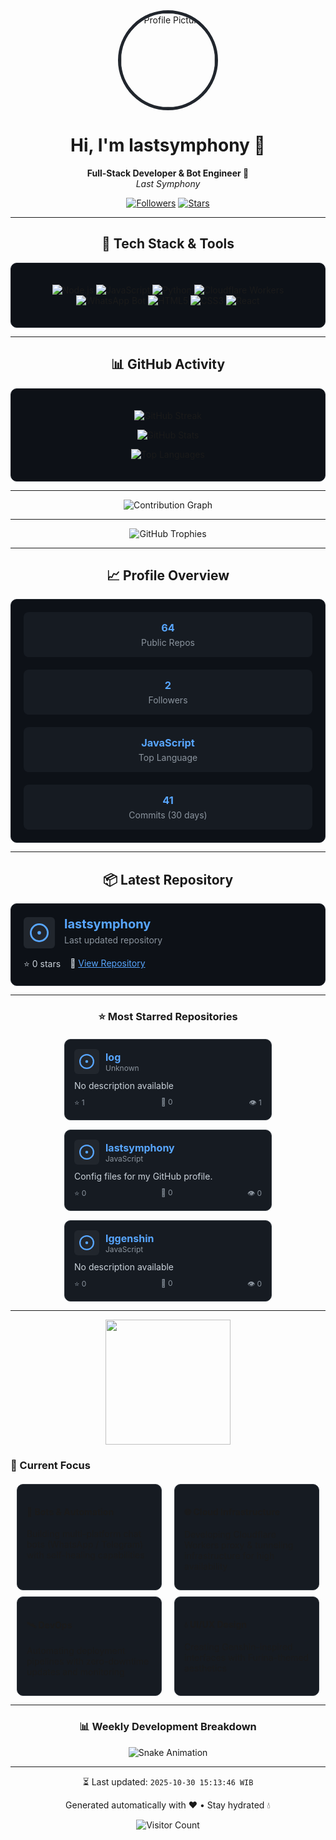 <div align="center">
  <img src="https://avatars.githubusercontent.com/u/78311812?v=4" alt="Profile Picture" style="width: 150px; border-radius: 50%; border: 5px solid #21262d;" />
</div>

<h1 align="center">Hi, I'm lastsymphony 👋</h1>

<p align="center">
  <b>Full-Stack Developer & Bot Engineer 🌌</b><br/>
  <i>Last Symphony</i>
</p>

<p align="center">
  <a href="https://github.com/lastsymphony"><img src="https://img.shields.io/github/followers/lastsymphony?label=Followers&style=social" alt="Followers"></a>
  <a href="https://github.com/lastsymphony"><img src="https://img.shields.io/github/stars/lastsymphony?label=Stars&style=social" alt="Stars"></a>
  
  
</p>

---

<h2 align="center">🔧 Tech Stack & Tools</h2>
<div style="padding: 20px; background-color: #0d1117; border-radius: 10px; border: 1px solid #21262d;">
  <p align="center">
  <img src="https://img.shields.io/badge/Node.js-43853d?style=for-the-badge&logo=node.js&logoColor=white" alt="Node.js" />
  <img src="https://img.shields.io/badge/JavaScript-F7DF1E?style=for-the-badge&logo=javascript&logoColor=black" alt="JavaScript" />
  <img src="https://img.shields.io/badge/Python-3776AB?style=for-the-badge&logo=python&logoColor=white" alt="Python" />
  <img src="https://img.shields.io/badge/Cloudflare%20Workers-F38020?style=for-the-badge&logo=cloudflare&logoColor=white" alt="Cloudflare Workers" />
  <img src="https://img.shields.io/badge/WhatsApp%20Bot-25D366?style=for-the-badge&logo=whatsapp&logoColor=white" alt="WhatsApp Bot" />
  <img src="https://img.shields.io/badge/HTML5-E34F26?style=for-the-badge&logo=html5&logoColor=white" alt="HTML5" />
  <img src="https://img.shields.io/badge/CSS3-1572B6?style=for-the-badge&logo=css3&logoColor=white" alt="CSS3" />
  <img src="https://img.shields.io/badge/React-20232A?style=for-the-badge&logo=react&logoColor=61DAFB" alt="React" />
</p>
</div>

---

<h2 align="center">📊 GitHub Activity</h2>
<div style="padding: 20px; background-color: #0d1117; border-radius: 10px; border: 1px solid #21262d;">
  <p align="center">
    <img src="https://github-readme-streak-stats.herokuapp.com?user=lastsymphony&theme=dark&hide_border=true&background=0D1117&stroke=21262D&ring=58A6FF&fire=FF6B6B&currStreakLabel=58A6FF" alt="GitHub Streak" />
  </p>

  <p align="center">
    <img src="https://github-readme-stats.vercel.app/api?username=lastsymphony&show_icons=true&theme=dark&hide_border=true&bg_color=0D1117&title_color=58A6FF&icon_color=58A6FF&text_color=C9D1D9" alt="GitHub Stats" />
  </p>

  <p align="center">
    <img src="https://github-readme-stats.vercel.app/api/top-langs/?username=lastsymphony&layout=compact&theme=dark&hide_border=true&bg_color=0D1117&title_color=58A6FF&text_color=C9D1D9" alt="Top Languages" />
  </p>
</div>

---

<div align="center">
  <img src="https://github-readme-activity-graph.vercel.app/graph?username=lastsymphony&theme=react-dark&hide_border=true&area=true" alt="Contribution Graph" />
</div>

---

<div align="center">
  <img src="https://github-profile-trophy.vercel.app/?username=lastsymphony&theme=darkhub&no-frame=true&margin-w=15" alt="GitHub Trophies" />
</div>

---

<h2 align="center">📈 Profile Overview</h2>
<div style="display: flex; justify-content: center; gap: 20px; flex-wrap: wrap; padding: 20px; background-color: #0d1117; border-radius: 10px; border: 1px solid #21262d;">
  <div style="flex: 1; min-width: 200px; padding: 15px; background-color: #161b22; border-radius: 8px; text-align: center;">
    <h3 style="margin: 0; color: #58a6ff;">64</h3>
    <p style="margin: 5px 0 0; color: #8b949e;">Public Repos</p>
  </div>
  <div style="flex: 1; min-width: 200px; padding: 15px; background-color: #161b22; border-radius: 8px; text-align: center;">
    <h3 style="margin: 0; color: #58a6ff;">2</h3>
    <p style="margin: 5px 0 0; color: #8b949e;">Followers</p>
  </div>
  <div style="flex: 1; min-width: 200px; padding: 15px; background-color: #161b22; border-radius: 8px; text-align: center;">
    <h3 style="margin: 0; color: #58a6ff;">JavaScript</h3>
    <p style="margin: 5px 0 0; color: #8b949e;">Top Language</p>
  </div>
  <div style="flex: 1; min-width: 200px; padding: 15px; background-color: #161b22; border-radius: 8px; text-align: center;">
    <h3 style="margin: 0; color: #58a6ff;">41</h3>
    <p style="margin: 5px 0 0; color: #8b949e;">Commits (30 days)</p>
  </div>
</div>

---

<h2 align="center">📦 Latest Repository</h2>
<div style="padding: 20px; background-color: #0d1117; border-radius: 10px; border: 1px solid #21262d;">
  <div style="display: flex; align-items: center; margin-bottom: 15px;">
    <div style="width: 50px; height: 50px; background-color: #21262d; border-radius: 6px; display: flex; align-items: center; justify-content: center; margin-right: 15px;">
      <svg xmlns="http://www.w3.org/2000/svg" viewBox="0 0 16 16" width="30" height="30" fill="#58a6ff">
        <path d="M8 9.5a1.5 1.5 0 100-3 1.5 1.5 0 000 3z"></path>
        <path d="M8 0a8 8 0 100 16A8 8 0 008 0zM1.5 8a6.5 6.5 0 1113 0 6.5 6.5 0 01-13 0z"></path>
      </svg>
    </div>
    <div>
      <h3 style="margin: 0; font-size: 20px;"><a href="https://github.com/lastsymphony/lastsymphony" style="color: #58a6ff; text-decoration: none;">lastsymphony</a></h3>
      <p style="margin: 5px 0; color: #8b949e;">Last updated repository</p>
    </div>
  </div>
  <div style="display: flex; gap: 15px; color: #c9d1d9;">
    <span>⭐ 0 stars</span>
    <span>🔗 <a href="https://github.com/lastsymphony/lastsymphony" style="color: #58a6ff;">View Repository</a></span>
  </div>
</div>

---


<div align="center">
  <h3>⭐ Most Starred Repositories</h3>
</div>

<div style="display: flex; flex-wrap: wrap; justify-content: center; gap: 15px; margin-top: 20px;">

  <div style="width: 300px; padding: 15px; background-color: #161b22; border-radius: 10px; border: 1px solid #30363d;">
    <div style="display: flex; align-items: center; margin-bottom: 10px;">
      <div style="width: 40px; height: 40px; background-color: #21262d; border-radius: 6px; display: flex; align-items: center; justify-content: center; margin-right: 10px;">
        <svg xmlns="http://www.w3.org/2000/svg" viewBox="0 0 16 16" width="24" height="24" fill="#58a6ff">
          <path d="M8 9.5a1.5 1.5 0 100-3 1.5 1.5 0 000 3z"></path>
          <path d="M8 0a8 8 0 100 16A8 8 0 008 0zM1.5 8a6.5 6.5 0 1113 0 6.5 6.5 0 01-13 0z"></path>
        </svg>
      </div>
      <div>
        <h4 style="margin: 0; font-size: 16px;"><a href="https://github.com/lastsymphony/log" style="color: #58a6ff; text-decoration: none;">log</a></h4>
        <p style="margin: 0; color: #8b949e; font-size: 12px;">Unknown</p>
      </div>
    </div>
    <p style="margin: 10px 0; color: #c9d1d9; font-size: 14px;">No description available</p>
    <div style="display: flex; justify-content: space-between; color: #8b949e; font-size: 12px;">
      <span>⭐ 1</span>
      <span>🍴 0</span>
      <span>👁️ 1</span>
    </div>
  </div>

  <div style="width: 300px; padding: 15px; background-color: #161b22; border-radius: 10px; border: 1px solid #30363d;">
    <div style="display: flex; align-items: center; margin-bottom: 10px;">
      <div style="width: 40px; height: 40px; background-color: #21262d; border-radius: 6px; display: flex; align-items: center; justify-content: center; margin-right: 10px;">
        <svg xmlns="http://www.w3.org/2000/svg" viewBox="0 0 16 16" width="24" height="24" fill="#58a6ff">
          <path d="M8 9.5a1.5 1.5 0 100-3 1.5 1.5 0 000 3z"></path>
          <path d="M8 0a8 8 0 100 16A8 8 0 008 0zM1.5 8a6.5 6.5 0 1113 0 6.5 6.5 0 01-13 0z"></path>
        </svg>
      </div>
      <div>
        <h4 style="margin: 0; font-size: 16px;"><a href="https://github.com/lastsymphony/lastsymphony" style="color: #58a6ff; text-decoration: none;">lastsymphony</a></h4>
        <p style="margin: 0; color: #8b949e; font-size: 12px;">JavaScript</p>
      </div>
    </div>
    <p style="margin: 10px 0; color: #c9d1d9; font-size: 14px;">Config files for my GitHub profile.</p>
    <div style="display: flex; justify-content: space-between; color: #8b949e; font-size: 12px;">
      <span>⭐ 0</span>
      <span>🍴 0</span>
      <span>👁️ 0</span>
    </div>
  </div>

  <div style="width: 300px; padding: 15px; background-color: #161b22; border-radius: 10px; border: 1px solid #30363d;">
    <div style="display: flex; align-items: center; margin-bottom: 10px;">
      <div style="width: 40px; height: 40px; background-color: #21262d; border-radius: 6px; display: flex; align-items: center; justify-content: center; margin-right: 10px;">
        <svg xmlns="http://www.w3.org/2000/svg" viewBox="0 0 16 16" width="24" height="24" fill="#58a6ff">
          <path d="M8 9.5a1.5 1.5 0 100-3 1.5 1.5 0 000 3z"></path>
          <path d="M8 0a8 8 0 100 16A8 8 0 008 0zM1.5 8a6.5 6.5 0 1113 0 6.5 6.5 0 01-13 0z"></path>
        </svg>
      </div>
      <div>
        <h4 style="margin: 0; font-size: 16px;"><a href="https://github.com/lastsymphony/Iggenshin" style="color: #58a6ff; text-decoration: none;">Iggenshin</a></h4>
        <p style="margin: 0; color: #8b949e; font-size: 12px;">JavaScript</p>
      </div>
    </div>
    <p style="margin: 10px 0; color: #c9d1d9; font-size: 14px;">No description available</p>
    <div style="display: flex; justify-content: space-between; color: #8b949e; font-size: 12px;">
      <span>⭐ 0</span>
      <span>🍴 0</span>
      <span>👁️ 0</span>
    </div>
  </div>
</div>

---

<div align="center">
  <img src="https://raw.githubusercontent.com/saadeghi/saadeghi/master/dino.gif" width="200" />
</div>

### 🌟 Current Focus
<div style="display: flex; justify-content: space-between; margin-top: 20px;">
  <div style="flex: 1; margin: 0 10px; padding: 15px; background-color: #161b22; border-radius: 10px; border: 1px solid #30363d;">
    <h4>🤖 Bots & Automation</h4>
    <p>Building multi-platform chat bots (WhatsApp / Telegram) with self-healing capabilities</p>
  </div>
  <div style="flex: 1; margin: 0 10px; padding: 15px; background-color: #161b22; border-radius: 10px; border: 1px solid #30363d;">
    <h4>🌐 Cloud Infrastructure</h4>
    <p>Developing Cloudflare Workers proxy & tunneling infrastructure for high availability</p>
  </div>
</div>
<div style="display: flex; justify-content: space-between; margin-top: 10px;">
  <div style="flex: 1; margin: 0 10px; padding: 15px; background-color: #161b22; border-radius: 10px; border: 1px solid #30363d;">
    <h4>🛰️ DevOps</h4>
    <p>Automating deployment pipelines with zero-downtime updates and monitoring</p>
  </div>
  <div style="flex: 1; margin: 0 10px; padding: 15px; background-color: #161b22; border-radius: 10px; border: 1px solid #30363d;">
    <h4>💧 UI/UX Design</h4>
    <p>Creating Genshin-inspired interfaces with Furina-themed aesthetics</p>
  </div>
</div>

---

<div align="center">
  <h3>📊 Weekly Development Breakdown</h3>
  <img src="https://raw.githubusercontent.com/lastsymphony/lastsymphony/output/github-contribution-grid-snake.svg" alt="Snake Animation" />
</div>

---

<div align="center">
  <p>⏳ Last updated: <code>2025-10-30 15:13:46 WIB</code></p>
  <p>Generated automatically with ❤️ • Stay hydrated 💧</p>
</div>

<div align="center">
  <img src="https://profile-counter.glitch.me/lastsymphony/count.svg" alt="Visitor Count" />
</div>

